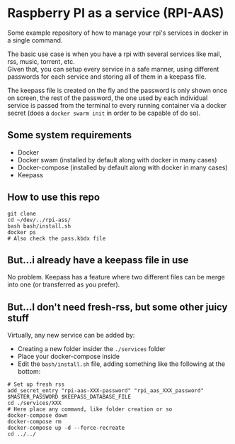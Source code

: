 # Raspberry PI as a service (RPI-AAS)

Some example repository of how to manage your rpi's services in docker in a single command.  

The basic use case is when you have a rpi with several services like mail, rss, music, torrent, etc.  
Given that, you can setup every service in a safe manner, using different passwords for each service and storing all of them in a keepass file.  

The keepass file is created on the fly and the password is only shown once on screen, the rest of the password, the one used by each individual service is passed from the terminal to every running container via a docker secret (does a `docker swarm init` in order to be capable of do so).

## Some system requirements

+ Docker
+ Docker swam (installed by default along with docker in many cases)
+ Docker-compose (installed by default along with docker in many cases)
+ Keepass

## How to use this repo

```
git clone 
cd ~/dev/../rpi-ass/
bash bash/install.sh
docker ps
# Also check the pass.kbdx file

```

## But...i already have a keepass file in use

No problem. Keepass has a feature where two different files can be merge into one (or transferred as you prefer).  


## But...I don't need fresh-rss, but some other juicy stuff

Virtually, any new service can be added by:  

+ Creating a new folder insider the `./services` folder  
+ Place your docker-compose inside  
+ Edit the `bash/install.sh` file, adding something like the following at the bottom:  

```
# Set up fresh rss
add_secret_entry "rpi-aas-XXX-password" "rpi_aas_XXX_password" $MASTER_PASSWORD $KEEPASS_DATABASE_FILE
cd ./services/XXX
# Here place any command, like folder creation or so
docker-compose down
docker-compose rm
docker-compose up -d --force-recreate
cd ../../
```